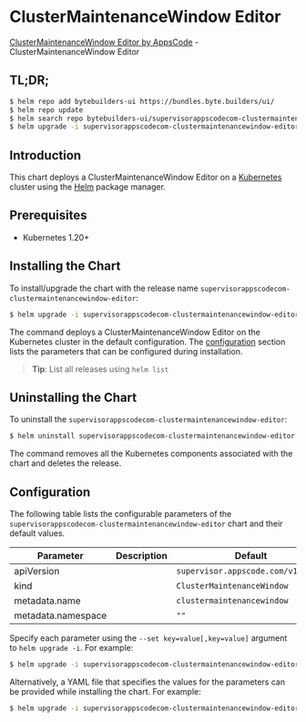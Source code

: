 # ClusterMaintenanceWindow Editor

[ClusterMaintenanceWindow Editor by AppsCode](https://byte.builders) - ClusterMaintenanceWindow Editor

## TL;DR;

```bash
$ helm repo add bytebuilders-ui https://bundles.byte.builders/ui/
$ helm repo update
$ helm search repo bytebuilders-ui/supervisorappscodecom-clustermaintenancewindow-editor --version=v0.4.18
$ helm upgrade -i supervisorappscodecom-clustermaintenancewindow-editor bytebuilders-ui/supervisorappscodecom-clustermaintenancewindow-editor -n default --create-namespace --version=v0.4.18
```

## Introduction

This chart deploys a ClusterMaintenanceWindow Editor on a [Kubernetes](http://kubernetes.io) cluster using the [Helm](https://helm.sh) package manager.

## Prerequisites

- Kubernetes 1.20+

## Installing the Chart

To install/upgrade the chart with the release name `supervisorappscodecom-clustermaintenancewindow-editor`:

```bash
$ helm upgrade -i supervisorappscodecom-clustermaintenancewindow-editor bytebuilders-ui/supervisorappscodecom-clustermaintenancewindow-editor -n default --create-namespace --version=v0.4.18
```

The command deploys a ClusterMaintenanceWindow Editor on the Kubernetes cluster in the default configuration. The [configuration](#configuration) section lists the parameters that can be configured during installation.

> **Tip**: List all releases using `helm list`

## Uninstalling the Chart

To uninstall the `supervisorappscodecom-clustermaintenancewindow-editor`:

```bash
$ helm uninstall supervisorappscodecom-clustermaintenancewindow-editor -n default
```

The command removes all the Kubernetes components associated with the chart and deletes the release.

## Configuration

The following table lists the configurable parameters of the `supervisorappscodecom-clustermaintenancewindow-editor` chart and their default values.

|     Parameter      | Description |                    Default                    |
|--------------------|-------------|-----------------------------------------------|
| apiVersion         |             | <code>supervisor.appscode.com/v1alpha1</code> |
| kind               |             | <code>ClusterMaintenanceWindow</code>         |
| metadata.name      |             | <code>clustermaintenancewindow</code>         |
| metadata.namespace |             | <code>""</code>                               |


Specify each parameter using the `--set key=value[,key=value]` argument to `helm upgrade -i`. For example:

```bash
$ helm upgrade -i supervisorappscodecom-clustermaintenancewindow-editor bytebuilders-ui/supervisorappscodecom-clustermaintenancewindow-editor -n default --create-namespace --version=v0.4.18 --set apiVersion=supervisor.appscode.com/v1alpha1
```

Alternatively, a YAML file that specifies the values for the parameters can be provided while
installing the chart. For example:

```bash
$ helm upgrade -i supervisorappscodecom-clustermaintenancewindow-editor bytebuilders-ui/supervisorappscodecom-clustermaintenancewindow-editor -n default --create-namespace --version=v0.4.18 --values values.yaml
```
